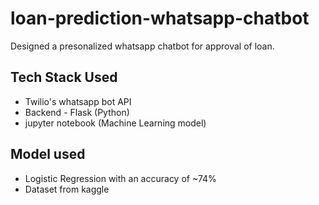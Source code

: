 # loan-prediction-whatsapp-chatbot
Designed a presonalized whatsapp chatbot for approval of loan.

## Tech Stack Used
- Twilio's whatsapp bot API 
- Backend - Flask (Python)
- jupyter notebook (Machine Learning model)

## Model used
- Logistic Regression with an accuracy of ~74%
- Dataset from kaggle
